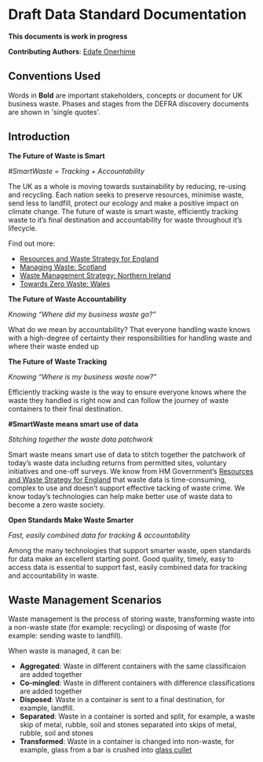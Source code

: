 # Draft Data Standard Documentation

**This documents is work in progress**

**Contributing Authors**: [Edafe Onerhime](https://ekoner.com/)

## Conventions Used 

Words in **Bold** are important stakeholders, concepts or document for UK business waste. Phases and stages from the DEFRA discovery documents are shown in 'single quotes'.

## Introduction

**The Future of Waste is Smart**

*#SmartWaste = Tracking + Accountability*

The UK as a whole is moving towards sustainability by reducing, re-using and recycling. Each nation seeks to preserve resources, minimise waste, send less to landfill, protect our ecology and make a positive impact on climate change. The future of waste is smart waste, efficiently tracking waste to it’s final destination and accountability for waste throughout it’s lifecycle.

Find out more:

* [Resources and Waste Strategy for England](https://www.gov.uk/government/publications/resources-and-waste-strategy-for-england)
* [Managing Waste: Scotland](https://www.gov.scot/policies/managing-waste/)
* [Waste Management Strategy: Northern Ireland](https://www.daera-ni.gov.uk/articles/waste-management-strategy)
* [Towards Zero Waste: Wales](https://gov.wales/topics/environmentcountryside/epq/waste_recycling/zerowaste/?lang=en)

**The Future of Waste Accountability**

*Knowing “Where did my business waste go?”*

What do we mean by accountability? That everyone handling waste knows with a high-degree of certainty their responsibilities for handling waste and where their waste ended up


**The Future of Waste Tracking**

*Knowing “Where is my business waste now?”*

Efficiently tracking waste is the way to ensure everyone knows where the waste they handled is right now and can follow the journey of waste containers to their final destination.

**#SmartWaste means smart use of data**

*Stitching together the waste data patchwork*

Smart waste means smart use of data to stitch together the patchwork of today’s waste data including returns from permitted sites, voluntary initiatives and one-off surveys. We know from HM Government’s [Resources and Waste Strategy for England](https://www.gov.uk/government/publications/resources-and-waste-strategy-for-england) that waste data is time-consuming, complex to use and doesn’t support effective tacking of waste crime. We know today’s technologies can help make better use of waste data to become a zero waste society.


**Open Standards Make Waste Smarter**

*Fast, easily combined data for tracking & accountability*

Among the many technologies that support smarter waste, open standards for data make an excellent starting point. Good quality, timely, easy to access data is essential to support fast, easily combined data for tracking and accountability in waste.


## Waste Management Scenarios

Waste management is the process of storing waste, transforming waste into a non-waste state (for example: recycling) or disposing of waste (for example: sending waste to landfill). 

When waste is managed, it can be:

* **Aggregated**: Waste in different containers with the same classificaion are added together
* **Co-mingled**: Waste in different containers with difference classifications are added together
* **Disposed**: Waste in a container is sent to a final destination, for example, landfill.
* **Separated**: Waste in a container is sorted and split, for example, a waste skip  of metal, rubble, soil and stones separated into skips of metal, rubble, soil and stones
* **Transformed**: Waste in a container is changed into non-waste, for example, glass from a bar is crushed into [glass cullet](https://en.wikipedia.org/wiki/Glass_recycling)
